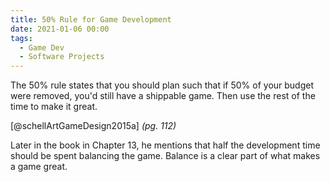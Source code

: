 ```yaml
---
title: 50% Rule for Game Development
date: 2021-01-06 00:00
tags:
  - Game Dev
  - Software Projects
---
```


The 50% rule states that you should plan such that if 50% of your budget were removed, you'd still have a shippable game. Then use the rest of the time to make it great.

[@schellArtGameDesign2015a] *(pg. 112)*

Later in the book in Chapter 13, he mentions that half the development time should be spent balancing the game. Balance is a clear part of what makes a game great.